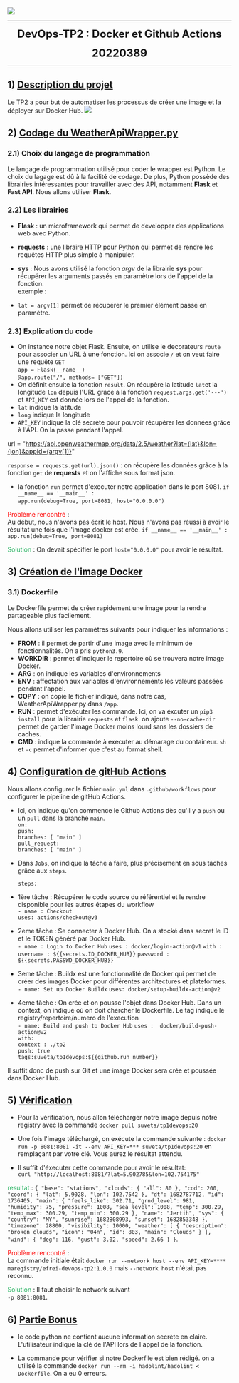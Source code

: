<div class="pull-left"> 
<img src="https://ianwhitestone.work/images/docker-gcr-ga/docker-ga-gcr.png" > 
</div> 

---
<center> <b> <FONT size="5pt">DevOps-TP2 : Docker et Github Actions  

20220389 </FONT></b></center> 

---  

## 1) <u>Description du projet </u>  

Le TP2 a pour but de automatiser les processus de créer une image et la déployer sur Docker Hub.
<img src="https://repository-images.githubusercontent.com/225716226/6762dd00-6aa2-11ea-912d-7cfb0e2457f6" > 
</div>   

## 2) <u>Codage du WeatherApiWrapper.py </u>

### 2.1) Choix du langage de programmation  

Le langage de programmation utilisé pour coder le wrapper est Python. Le choix du lagage est dû à la facilité de codage. De plus, Python possède des librairies intéressantes pour travailler avec des API, notamment <b>Flask</b> et <b>Fast API</b>. Nous allons utiliser <b>Flask</b>.

### 2.2) Les librairies
- <b> Flask</b> : un microframework qui permet de developper des applications web avec Python.

- <b> requests</b> : une libraire HTTP pour Python qui permet de rendre les requêtes HTTP plus simple à manipuler.

- <b> sys </b> : Nous avons utilisé la fonction <I>argv</I> de la librairie <b>sys</b> pour récupérer les arguments passés en paramètre lors de l'appel de la fonction.   
exemple :  
 - `lat = argv[1]` permet de récupérer le premier élément passé en paramètre.  

### 2.3) Explication du code
- On instance notre objet Flask. Ensuite, on utilise le decorateurs `route` pour associer un URL à une fonction. Ici on associe `/` et on veut faire une requête `GET`  
`app = Flask(__name__) `   
`@app.route("/", methods= ["GET"])`  
- On définit ensuite la fonction `result`. On récupère  la latitude `lat`et la longitude `lon` depuis l'URL grâce à la fonction `request.args.get('---')` et `API_KEY` est donnée lors de l'appel de la fonction.  
- `lat` indique la latitude
- `long` indique la longitude
- `API_KEY` indique la clé secrète pour pouvoir récupérer les données grâce à l'API. On la passe pendant l'appel.


url = "https://api.openweathermap.org/data/2.5/weather?lat={lat}&lon={lon}&appid={argv[1]}"

 `response = requests.get(url).json()` : on récupère les données grâce à la fonction `get` de <b>requests</b> et on l'affiche sous format json.

- la fonction `run` permet d'executer notre application dans le port 8081.
 `if __name__ == '__main__' :`  
    `app.run(debug=True, port=8081, host="0.0.0.0")`  

<span style="color: #FF0000"> Problème rencontré</span> :  
Au début, nous n'avons pas écrit le host. Nous n'avons pas réussi à avoir le résultat une fois que l'image docker est crée.
`if __name__ == '__main__' :`  
    `app.run(debug=True, port=8081)`  

<span style="color: #26B260"> Solution</span> :  On devait spécifier le port `host="0.0.0.0"` pour avoir le résultat.


## 3) <u>Création de l'image Docker</u>

### 3.1) Dockerfile  
Le Dockerfile permet de créer rapidement une image pour la rendre partageable plus facilement.

Nous allons utiliser les paramètres suivants pour indiquer les informations :

- <b>FROM</b> : il permet de partir d'une image avec le minimum de fonctionnalités. On a pris `python3.9`.
- <b>WORKDIR</b>  : permet d'indiquer le repertoire où se trouvera notre image Docker.
- <b>ARG</b> : on indique les variables d'environnements
- <b>ENV</b> : affectation aux variables d'environnements les valeurs passées pendant l'appel.
- <b>COPY</b> : on copie le fichier indiqué, dans notre cas, WeatherApiWrapper.py dans `/app`.
- <b>RUN</b> : permet d'exécuter les commande. Ici, on va éxcuter un `pip3 install` pour la librairie `requests` et `flask`. on ajoute `--no-cache-dir` permet de garder l'image Docker moins lourd sans les dossiers de caches.
- <b>CMD</b> : indique la commande à executer au démarage du containeur. `sh` et `-c` permet d'informer que c'est au format shell.

## 4) <u>Configuration de gitHub Actions</u>

Nous allons configurer le fichier `main.yml` dans `.github/workflows` pour configurer le pipeline de gitHub Actions.  

- Ici, on indique qu'on commence le Github Actions dès qu'il y a `push` ou un `pull` dans la branche `main`.      
`on:`  
  	`push:`  
    `branches: [ "main" ]`  
  `pull_request:`  
    `branches: [ "main" ]`  


- Dans `Jobs`, on indique la tâche à faire, plus précisement en sous tâches grâce aux `steps`.

    `steps:`  
- 1ère tâche : Récupérer le code source du référentiel et le rendre disponible pour les autres étapes du workflow   
    `- name : Checkout`  
      `uses: actions/checkout@v3`

- 2eme tâche : Se connecter à Docker Hub. On a stocké dans secret le ID et le TOKEN généré par Docker Hub.  
    `- name : Login to Docker Hub`
      `uses : docker/login-action@v1`
      `with :`
        `username : ${{secrets.ID_DOCKER_HUB}}`
        `password : ${{secrets.PASSWD_DOCKER_HUB}}`

- 3eme tâche : Buildx est une fonctionnalité de Docker qui permet de créer des images Docker pour différentes architectures et plateformes.   
    `- name: Set up Docker Buildx`
      `uses: docker/setup-buildx-action@v2`

- 4eme tâche : On crée et on pousse l'objet dans Docker Hub.  Dans un context, on indique où on doit chercher le Dockerfile. Le tag indique le registry/repertoire/numero de l'execution  
    `- name: Build and push to Docker Hub`
      `uses :  docker/build-push-action@v2`  
      `with:`  
        `context : ./tp2`  
        `push: true`  
        `tags:suveta/tp1devops:${{github.run_number}}`

Il suffit donc de push sur Git et une image Docker sera crée et poussée dans Docker Hub. 


## 5) <u>Vérification</u>
- Pour la vérification, nous allon télécharger notre image depuis notre registry avec la commande `docker pull suveta/tp1devops:20`

- Une fois l'image téléchargé, on exécute la commande suivante : `docker run -p 8081:8081 -it --env API_KEY=*** suveta/tp1devops:20` en remplaçant par votre clé. Vous aurez le résultat attendu.

- Il suffit d'éxecuter cette commande pour avoir le résultat:  
`curl "http://localhost:8081/?lat=5.902785&lon=102.754175"`

<span style="color: #26B260">resultat</span> :
`{
  "base": "stations",
  "clouds": {
    "all": 80
  },
  "cod": 200,
  "coord": {
    "lat": 5.9028,
    "lon": 102.7542
  },
  "dt": 1682787712,
  "id": 1736405,
  "main": {
    "feels_like": 302.71,
    "grnd_level": 981,
    "humidity": 75,
    "pressure": 1008,
    "sea_level": 1008,
    "temp": 300.29,
    "temp_max": 300.29,
    "temp_min": 300.29
  },
  "name": "Jertih",
  "sys": {
    "country": "MY",
    "sunrise": 1682808993,
    "sunset": 1682853348
  },
  "timezone": 28800,
  "visibility": 10000,
  "weather": [
    {
      "description": "broken clouds",
      "icon": "04n",
      "id": 803,
      "main": "Clouds"
    }
  ],
  "wind": {
    "deg": 116,
    "gust": 3.02,
    "speed": 2.66
  }
}`.

<span style="color: #FF0000"> Problème rencontré</span> :  
La commande initiale était `docker run --network host --env API_KEY=**** maregistry/efrei-devops-tp2:1.0.0` mais `--network host` n'était pas reconnu.

<span style="color: #26B260"> Solution</span> :  Il faut choisir le network suivant  
`-p 8081:8081`.

## 6) <u>Partie Bonus</u>

- le code python ne contient aucune information secrète en claire. L'utilisateur indique la clé de l'API lors de l'appel de la fonction.

- La commande pour vérifier si notre Dockerfile est bien rédigé. on a utilisé la commande `docker run --rm -i hadolint/hadolint < Dockerfile`. On a eu 0 erreurs.

